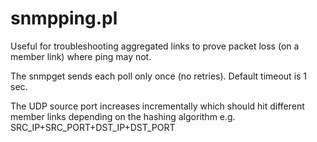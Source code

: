 # snmpping.pl

Useful for troubleshooting aggregated links to prove packet loss (on a member link) where ping may not.

The snmpget sends each poll only once (no retries). Default timeout is 1 sec.

The UDP source port increases incrementally which should hit different member links depending on the hashing algorithm e.g. SRC_IP+SRC_PORT+DST_IP+DST_PORT
